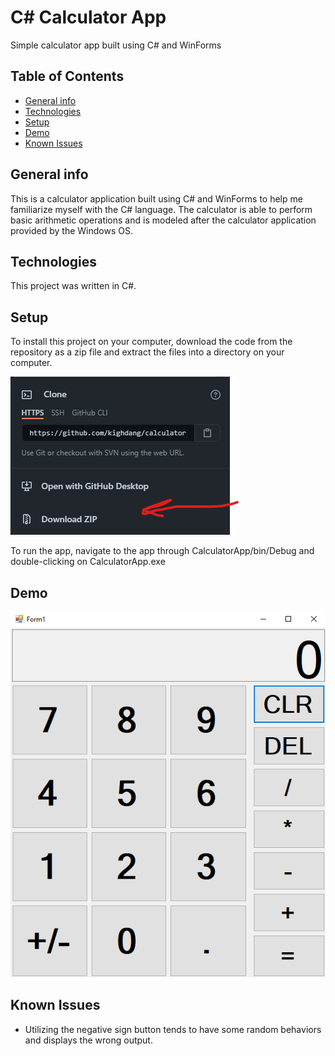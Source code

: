 # C# Calculator App
Simple calculator app built using C# and WinForms

## Table of Contents
* [General info](#general-info)
* [Technologies](#technologies)
* [Setup](#setup)
* [Demo](#demo)
* [Known Issues](#known-issues)


## General info
This is a calculator application built using C# and WinForms to help me familiarize myself with the C# language.  The calculator is able to perform basic arithmetic operations and is modeled after the calculator application provided by the Windows OS. 

## Technologies
This project was written in C#.

## Setup
To install this project on your computer, download the code from the repository as a zip file and extract the files into a directory on your computer. 

<img src="images/download_zip.png"> 

To run the app, navigate to the app through CalculatorApp/bin/Debug and double-clicking on CalculatorApp.exe

## Demo 
<img src="images/calculator.png">

## Known Issues
* Utilizing the negative sign button tends to have some random behaviors and displays the wrong output.
